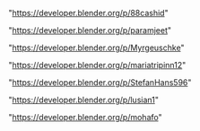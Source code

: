 "https://developer.blender.org/p/88cashid"

"https://developer.blender.org/p/paramjeet"

"https://developer.blender.org/p/Myrgeuschke"

"https://developer.blender.org/p/mariatripinn12"

"https://developer.blender.org/p/StefanHans596"

 
"https://developer.blender.org/p/lusian1"


"https://developer.blender.org/p/mohafo"


 
